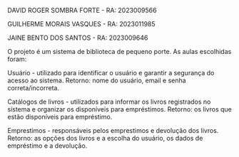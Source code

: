
DAVID ROGER SOMBRA FORTE - RA: 2023009566

GUILHERME MORAIS VASQUES - RA: 2023011985

JAINE BENTO DOS SANTOS - RA: 2023009646

O projeto é um sistema de biblioteca de pequeno porte. As aulas escolhidas foram:

Usuário - utilizado para identificar o usuário e garantir a segurança do acesso ao sistema. Retorno: nome do usuário, email e senha correta/incorreta.

Catálogos de livros - utilizados para informar os livros registrados no sistema e organizar os disponíveis para empréstimos. Retorno: os livros que estão disponíveis para empréstimo.

Emprestimos - responsáveis ​​pelos emprestimos e devolução dos livros. Retorno: as opções dos livros e a escolha do usuário, os dados de empréstimo e a devolução.

